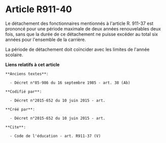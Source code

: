 # Article R911-40

Le détachement des fonctionnaires mentionnés à l'article R. 911-37 est prononcé pour une période maximale de deux années
renouvelables deux fois, sans que la durée de ce détachement ne puisse excéder au total six années pour l'ensemble de la
carrière. 

La période de détachement doit coïncider avec les limites de l'année scolaire.

**Liens relatifs à cet article**

	**Anciens textes**:

	  - Décret n°85-986 du 16 septembre 1985 - art. 38 (Ab)

	**Codifié par**:

	  - Décret n°2015-652 du 10 juin 2015 - art.

	**Créé par**:

	  - Décret n°2015-652 du 10 juin 2015 - art.

	**Cite**:

	  - Code de l'éducation - art. R911-37 (V)

